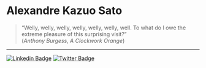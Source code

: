 # Alexandre Kazuo Sato

>    “Welly, welly, welly, welly, welly, welly, well. To what do I owe the extreme pleasure of this surprising visit?”\
>   (_Anthony Burgess, A Clockwork Orange_)

---


[![Linkedin Badge](https://img.shields.io/badge/-LinkedIn-blue?style=flat&logo=LinkedIn&logoColor=white)](https://www.linkedin.com/in/alexandresato)
[![Twitter Badge](https://img.shields.io/badge/-Twitter-1ca0f1?style=flat&logo=Twitter&logoColor=white)](https://twitter.com/aksatobr)
